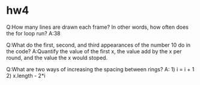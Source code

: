 # hw4
Q:How many lines are drawn each frame? In other words, how often does the for loop run?
A:38

Q:What do the first, second, and third appearances of the number 10 do in the code?
A:Quantify the value of the first x, the value add by the x per round, and the value the x would stoped.

Q:What are two ways of increasing the spacing between rings?
A: 1)  i = i + 1    2)  x.length - 2*i
